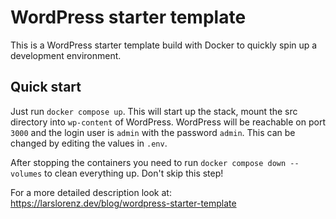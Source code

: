 # WordPress starter template

This is a WordPress starter template build with Docker to quickly spin up a development environment.

## Quick start

Just run `docker compose up`. This will start up the stack, mount the src directory into `wp-content`
of WordPress. WordPress will be reachable on port `3000` and the login user is `admin` with the
password `admin`. This can be changed by editing the values in `.env`.

After stopping the containers you need to run `docker compose down --volumes` to clean everything
up. Don't skip this step!

For a more detailed description look at: https://larslorenz.dev/blog/wordpress-starter-template